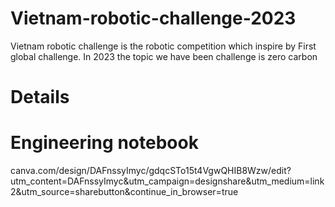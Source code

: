 # Vietnam-robotic-challenge-2023
Vietnam robotic challenge is the robotic competition which inspire by First global challenge. In 2023 the topic we have been challenge is zero carbon
# Details
# Engineering notebook
canva.com/design/DAFnssyImyc/gdqcSTo15t4VgwQHIB8Wzw/edit?utm_content=DAFnssyImyc&utm_campaign=designshare&utm_medium=link2&utm_source=sharebutton&continue_in_browser=true
